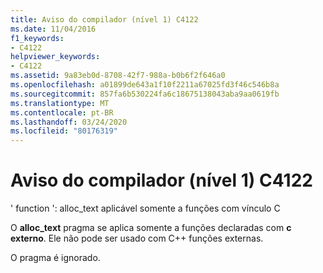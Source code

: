 ```yaml
---
title: Aviso do compilador (nível 1) C4122
ms.date: 11/04/2016
f1_keywords:
- C4122
helpviewer_keywords:
- C4122
ms.assetid: 9a83eb0d-8708-42f7-988a-b0b6f2f646a0
ms.openlocfilehash: a01899de643a1f10f2211a67025fd3f46c546b8a
ms.sourcegitcommit: 857fa6b530224fa6c18675138043aba9aa0619fb
ms.translationtype: MT
ms.contentlocale: pt-BR
ms.lasthandoff: 03/24/2020
ms.locfileid: "80176319"
---
```

# <a name="compiler-warning-level-1-c4122"></a>Aviso do compilador (nível 1) C4122

' function ': alloc_text aplicável somente a funções com vínculo C

O **alloc_text** pragma se aplica somente a funções declaradas com **c externo**. Ele não pode ser usado com C++ funções externas.

O pragma é ignorado.
